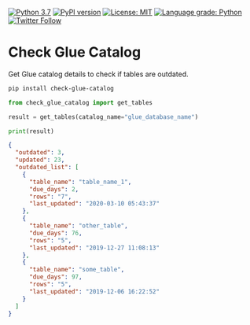 [![Python 3.7](https://img.shields.io/badge/python-3.7-blue.svg)](https://www.python.org/downloads/release/python-370/)
[![PyPI version](https://badge.fury.io/py/check-glue-catalog.svg)](https://badge.fury.io/py/check-glue-catalog)
[![License: MIT](https://img.shields.io/badge/License-MIT-yellow.svg)](https://opensource.org/licenses/MIT)
[![Language grade: Python](https://img.shields.io/lgtm/grade/python/g/msantino/check-glue-catalog.svg?logo=lgtm&logoWidth=18)](https://lgtm.com/projects/g/msantino/check-glue-catalog/context:python)
[![Twitter Follow](https://img.shields.io/twitter/follow/msantino.svg?style=social&label=Follow)](https://twitter.com/msantino)

# Check Glue Catalog

Get Glue catalog details to check if tables are outdated.

```bash
pip install check-glue-catalog
```

```python
from check_glue_catalog import get_tables

result = get_tables(catalog_name="glue_database_name")

print(result)
```

```JSON
{
  "outdated": 3,
  "updated": 23,
  "outdated_list": [
    {
      "table_name": "table_name_1",
      "due_days": 2,
      "rows": "7",
      "last_updated": "2020-03-10 05:43:37"
    },
    {
      "table_name": "other_table",
      "due_days": 76,
      "rows": "5",
      "last_updated": "2019-12-27 11:08:13"
    },
    {
      "table_name": "some_table",
      "due_days": 97,
      "rows": "5",
      "last_updated": "2019-12-06 16:22:52"
    }
  ]
}
```